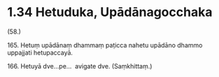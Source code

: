 # 1.34 Hetuduka, Upādānagocchaka

(58.)

165\. Hetuṃ upādānaṃ dhammaṃ paṭicca nahetu upādāno dhammo uppajjati hetupaccayā.

166\. Hetuyā dve…pe…  avigate dve. (Saṃkhittaṃ.)
